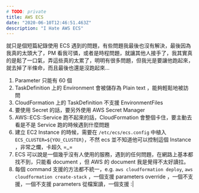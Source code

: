 ```yaml
---
# TODO: private
title: AWS ECS
date: "2020-06-10T12:46:51.463Z"
description: "I Hate AWS ECS"
---
```


就只是個短篇紀錄使用 ECS 遇到的問題，有些問題我最後也沒有解決，最後因為我真的太頭大了，PM 看我可憐，或者是時程問題，就讓其他人接手了，我其實真的是鬆了一口氣，弄這些真的太累了，明明有很多問題，但我光是要讓他跑起來，就去掉了半條命，而且最後也還是沒跑起來...

1. Parameter 只能有 60 個
2. TaskDefinition 上的 Environment 會被儲存為 Plain text ，能夠輕鬆地被訪問
3. CloudFormation 上的 TaskDefinition 不支援 EnvironmentFiles
4. 要使用 Secret 的話，要另外使用 AWS Secret Manager
5. AWS::ECS::Service 跑不起來的話，CloudFormation 會整個卡住，要主動去看是不是 Service 跑的時候遇到什麼問題
6. 建立 EC2 Instance 的時候，需要在 `/etc/ecs/ecs.config` 中植入 `ECS_CLUSTER=${YOU_CLUSTER}`，不然 ecs 並不知道他可以控制這個 Instance ，非常之爛，卡超久 =\_=
7. ECS 可以說是一個幾乎沒有人使用的服務，遇到的任何問題，在網路上基本都找不到，只能看 document ，但 AWS 的 document 我是覺得不太好讀拉。
8. 每個 command 支援的方法都不統一，e.g. `aws cloudformation deploy`, `aws cloudformation create-stack` ，一個支援 parameters override ，一個不支援，一個不支援 parameters 從檔案讀，一個支援 :|
